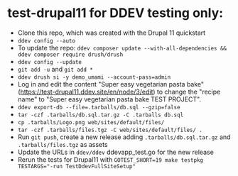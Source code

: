 # test-drupal11 for DDEV testing only:

- Clone this repo, which was created with the Drupal 11 quickstart
- `ddev config --auto`
- To update the repo: `ddev composer update --with-all-dependencies && ddev composer require drush/drush`
- `ddev config --update`
- `git add -u` and `git add *`
- `ddev drush si -y demo_umami --account-pass=admin`
- Log in and edit the content "Super easy vegetarian pasta bake" (https://test-drupal11.ddev.site/en/node/3/edit) to change the "recipe name" to "Super easy vegetarian pasta bake TEST PROJECT".
- `ddev export-db --file=.tarballs/db.sql --gzip=false`
- `tar -czf .tarballs/db.sql.tar.gz -C .tarballs db.sql`
- `cp .tarballs/Logo.png web/sites/default/files/`
- `tar -czf .tarballs/files.tgz -C web/sites/default/files/ .`
- Run `git push`, create a new release adding `.tarballs/db.sql.tar.gz` and `.tarballs/files.tgz` as assets
- Update the URLs in `ddev/ddev` ddevapp_test.go for the new release
- Rerun the tests for Drupal11 with `GOTEST_SHORT=19 make testpkg TESTARGS="-run TestDdevFullSiteSetup"`
